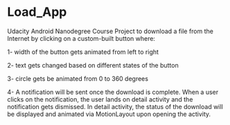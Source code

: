 # Load_App
Udacity Android Nanodegree Course Project to download a file from the Internet by clicking on a custom-built button where:

1- width of the button gets animated from left to right

2- text gets changed based on different states of the button

3- circle gets be animated from 0 to 360 degrees

4- A notification will be sent once the download is complete. When a user clicks on the notification, the user lands on
detail activity and the notification gets dismissed. In detail activity, 
the status of the download will be displayed and animated via MotionLayout upon opening the activity.
